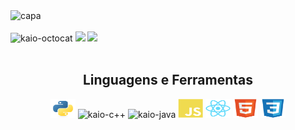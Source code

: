 <div> 
 <img alt="capa" src="https://user-images.githubusercontent.com/44037182/134763347-7beda399-0ad6-486d-bf53-a08a88b81619.png">

</div>
<br>
<div > 
 <img height = "160" width="160" alt="kaio-octocat" src="https://user-images.githubusercontent.com/44037182/134766601-2d2a5dea-0abb-4a5f-a6cd-3a099e2da079.png")
  <a href="https://github.com/kaiotakuma">
  <img  height="150"  src="https://github-readme-stats.vercel.app/api?username=kaiotakuma&show_icons=true&theme=highcontrast&include_all_commits=true&count_private=true"/>
  <img height="150" src="https://github-readme-stats.vercel.app/api/top-langs/?username=kaiotakuma&layout=compact&langs_count=7&theme=highcontrast"/>
</div>

 <div style="display: inline_block"><br>
   <h2  align="center" >Linguagens e Ferramentas  </h2>
  <div align="center" > 
  <img alt="kaio-Python" height="30" width="40" src="https://raw.githubusercontent.com/devicons/devicon/master/icons/python/python-original.svg">
  <img alt="kaio-c++" height="30" width="40" src="https://cdn.jsdelivr.net/gh/devicons/devicon/icons/cplusplus/cplusplus-line.svg" />
  <img alt="kaio-java" height="30" width="40" src="https://cdn.jsdelivr.net/gh/devicons/devicon/icons/java/java-plain-wordmark.svg" />
  <img alt="kaio-Js" height="30" width="40" src="https://raw.githubusercontent.com/devicons/devicon/master/icons/javascript/javascript-plain.svg">
  <img alt="kaio-React" height="30" width="40" src="https://raw.githubusercontent.com/devicons/devicon/master/icons/react/react-original.svg">
  <img alt="kaio-HTML" height="30" width="40" src="https://raw.githubusercontent.com/devicons/devicon/master/icons/html5/html5-original.svg">
  <img alt="kaio-CSS" height="30" width="40" src="https://raw.githubusercontent.com/devicons/devicon/master/icons/css3/css3-original.svg">
 </div>
  
  
  
</div>
 
